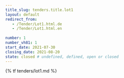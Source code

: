 ```yaml
---
title_slug: tenders.title.lot1
layout: default
redirect_from:
   - /Tender/Lot1.html.de
   - /Tender/Lot1.html.en
   
number: 1
number_vh81: 1
start_date: 2021-07-30
closing_date: 2021-08-20
state: closed # undefined, defined, open or closed
---
```


{% tf tenders/lot1.md %}
